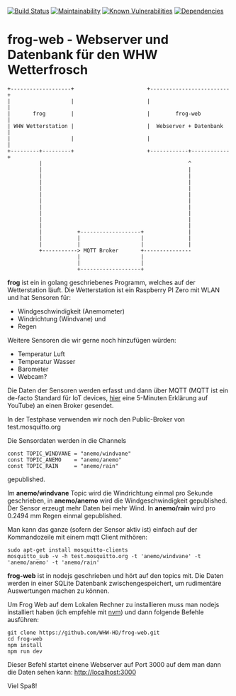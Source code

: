 [![Build Status](https://travis-ci.org/WHW-HD/frog-web.svg?branch=master)](https://travis-ci.org/WHW-HD/frog-web)
[![Maintainability](https://api.codeclimate.com/v1/badges/77fd1061c8d28af970e7/maintainability)](https://codeclimate.com/github/WHW-HD/frog-web/maintainability)
[![Known Vulnerabilities](https://snyk.io/test/github/WHW-HD/frog-web/badge.svg)](https://snyk.io/test/github/WHW-HD/frog-web)
[![Dependencies](https://david-dm.org/WHW-HD/frog-web.svg)](https://david-dm.org/WHW-HD/frog-web.svg)

# frog-web - Webserver und Datenbank für den WHW Wetterfrosch

~~~~
+-------------------+                       +-------------------------+
|                   |                       |                         |
|       frog        |                       |        frog-web         |
| WHW Wetterstation |                       |  Webserver + Datenbank  |
|                   |                       |                         |
+---------+---------+                       +------------+------------+
          |                                              ^
          |                                              |
          |                                              |
          |                                              |
          |                                              |
          |                                              |
          |                                              |
          |                                              |
          |                                              |
          |                                              |
          |                                              |
          |           +-------------------+              |
          |           |                   |              |
          |           |                   |              |
          +-----------> MQTT Broker       +---------------
                      |                   |
                      |                   |
                      +-------------------+
~~~~

__frog__ ist ein in golang geschriebenes Programm, welches auf der Wetterstation läuft. Die Wetterstation ist ein Raspberry PI Zero mit WLAN und hat Sensoren für:

- Windgeschwindigkeit (Anemometer)
- Windrichtung (Windvane) und
- Regen

Weitere Sensoren die wir gerne noch hinzufügen würden:

- Temperatur Luft
- Temperatur Wasser
- Barometer
- Webcam?

Die Daten der Sensoren werden erfasst und dann über MQTT (MQTT ist ein de-facto Standard für IoT devices, [hier](https://www.youtube.com/watch?v=EIxdz-2rhLs) eine 5-Minuten Erklärung auf YouTube) an einen Broker gesendet.

In der Testphase verwenden wir noch den Public-Broker von test.mosquitto.org

Die Sensordaten werden in die Channels

~~~
const TOPIC_WINDVANE = "anemo/windvane"
const TOPIC_ANEMO    = "anemo/anemo"
const TOPIC_RAIN     = "anemo/rain"
~~~

gepublished.

Im __anemo/windvane__ Topic wird die Windrichtung einmal pro Sekunde geschrieben, in __anemo/anemo__ wird die Windgeschwindigkeit gepublished. Der Sensor erzeugt mehr Daten bei mehr Wind. In __anemo/rain__ wird pro 0.2494 mm Regen einmal gepublished.

Man kann das ganze (sofern der Sensor aktiv ist) einfach auf der Kommandozeile mit einem mqtt Client mithören:

~~~
sudo apt-get install mosquitto-clients
mosquitto_sub -v -h test.mosquitto.org -t 'anemo/windvane' -t 'anemo/anemo' -t 'anemo/rain'
~~~

__frog-web__ ist in nodejs geschrieben und hört auf den topics mit. Die Daten werden in einer SQLite Datenbank zwischengespeichert, um rudimentäre Auswertungen machen zu können.

Um Frog Web auf dem Lokalen Rechner zu installieren muss man nodejs installiert haben (ich empfehle mit [nvm](https://github.com/creationix/nvm)) und dann folgende Befehle ausführen:

~~~
git clone https://github.com/WHW-HD/frog-web.git
cd frog-web
npm install
npm run dev
~~~

Dieser Befehl startet einene Webserver auf Port 3000 auf dem man dann die Daten sehen kann: <http://localhost:3000>

Viel Spaß!
